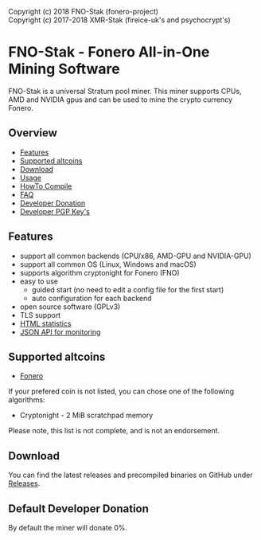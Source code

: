 Copyright (c) 2018 FNO-Stak (fonero-project)  
Copyright (c) 2017-2018 XMR-Stak (fireice-uk's and psychocrypt's)  

# FNO-Stak - Fonero All-in-One Mining Software

FNO-Stak is a universal Stratum pool miner. This miner supports CPUs, AMD and NVIDIA gpus and can be used to mine the crypto currency Fonero.

## Overview
* [Features](#features)
* [Supported altcoins](#supported-altcoins)
* [Download](#download)
* [Usage](doc/usage.md)
* [HowTo Compile](doc/compile.md)
* [FAQ](doc/FAQ.md)
* [Developer Donation](#default-developer-donation)
* [Developer PGP Key's](doc/pgp_keys.md)

## Features

- support all common backends (CPU/x86, AMD-GPU and NVIDIA-GPU)
- support all common OS (Linux, Windows and macOS)
- supports algorithm cryptonight for Fonero (FNO)
- easy to use
  - guided start (no need to edit a config file for the first start)
  - auto configuration for each backend
- open source software (GPLv3)
- TLS support
- [HTML statistics](doc/usage.md#html-and-json-api-report-configuraton)
- [JSON API for monitoring](doc/usage.md#html-and-json-api-report-configuraton)

## Supported altcoins

 - [Fonero](https://fonero.org)

If your prefered coin is not listed, you can chose one of the following algorithms:

- Cryptonight - 2 MiB scratchpad memory

Please note, this list is not complete, and is not an endorsement.

## Download

You can find the latest releases and precompiled binaries on GitHub under [Releases](https://github.com/fonero-project/fno-stak/releases).

## Default Developer Donation

By default the miner will donate 0%.
